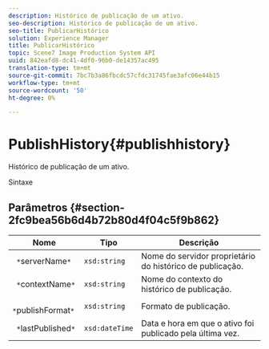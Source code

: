 ```yaml
---
description: Histórico de publicação de um ativo.
seo-description: Histórico de publicação de um ativo.
seo-title: PublicarHistórico
solution: Experience Manager
title: PublicarHistórico
topic: Scene7 Image Production System API
uuid: 842eafd8-dc41-4df0-96b0-de14357ac495
translation-type: tm+mt
source-git-commit: 7bc7b3a86fbcdc57cfdc31745fae3afc06e44b15
workflow-type: tm+mt
source-wordcount: '50'
ht-degree: 0%

---
```



# PublishHistory{#publishhistory}

Histórico de publicação de um ativo.

Sintaxe

## Parâmetros {#section-2fc9bea56b6d4b72b80d4f04c5f9b862}

| Nome | Tipo | Descrição |
|---|---|---|
| ` *`serverName`*` | `xsd:string` | Nome do servidor proprietário do histórico de publicação. |
| ` *`contextName`*` | `xsd:string` | Nome do contexto do histórico de publicação. |
| ` *`publishFormat`*` | `xsd:string` | Formato de publicação. |
| ` *`lastPublished`*` | `xsd:dateTime` | Data e hora em que o ativo foi publicado pela última vez. |

